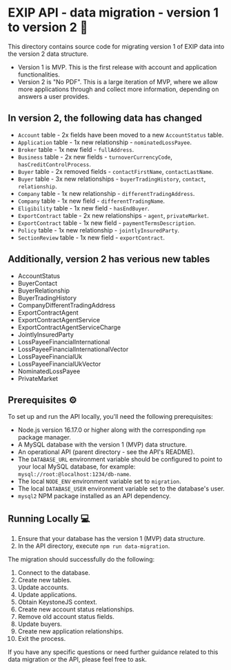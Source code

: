 # EXIP API - data migration - version 1 to version 2 :file_folder:

This directory contains source code for migrating version 1 of EXIP data into the version 2 data structure.

- Version 1 is MVP. This is the first release with account and application functionalities.
- Version 2 is "No PDF". This is a large iteration of MVP, where we allow more applications through and collect more information, depending on answers a user provides.

## In version 2, the following data has changed

- `Account` table - 2x fields have been moved to a new `AccountStatus` table.
- `Application` table - 1x new relationship - `nominatedLossPayee`.
- `Broker` table - 1x new field - `fullAddress`.
- `Business` table - 2x new fields - `turnoverCurrencyCode`, `hasCreditControlProcess`.
- `Buyer` table - 2x removed fields - `contactFirstName`, `contactLastName`.
- `Buyer` table - 3x new relationships - `buyerTradingHistory`, `contact`, `relationship`.
- `Company` table - 1x new relationship - `differentTradingAddress`.
- `Company` table - 1x new field - `differentTradingName`.
- `Eligibility` table - 1x new field - `hasEndBuyer`.
- `ExportContract` table - 2x new relationships - `agent`, `privateMarket`.
- `ExportContract` table - 1x new field - `paymentTermsDescription`.
- `Policy` table - 1x new relationship - `jointlyInsuredParty`.
- `SectionReview` table - 1x new field - `exportContract`.

## Additionally, version 2 has verious new tables

- AccountStatus
- BuyerContact
- BuyerRelationship
- BuyerTradingHistory
- CompanyDifferentTradingAddress
- ExportContractAgent
- ExportContractAgentService
- ExportContractAgentServiceCharge
- JointlyInsuredParty
- LossPayeeFinancialInternational
- LossPayeeFinancialInternationalVector
- LossPayeeFinancialUk
- LossPayeeFinancialUkVector
- NominatedLossPayee
- PrivateMarket

## Prerequisites :gear:

To set up and run the API locally, you'll need the following prerequisites:

- Node.js version 16.17.0 or higher along with the corresponding `npm` package manager.
- A MySQL database with the version 1 (MVP) data structure.
- An operational API (parent directory - see the API's README).
- The `DATABASE_URL` environment variable should be configured to point to your local MySQL database, for example: `mysql://root:@localhost:1234/db-name`.
- The local `NODE_ENV` environment variable set to `migration`.
- The local `DATABASE_USER` environment variable set to the database's user.
- `mysql2` NPM package installed as an API dependency.

## Running Locally :computer:

1. Ensure that your database has the version 1 (MVP) data structure.
2. In the API directory, execute `npm run data-migration`.

The migration should successfully do the following:

1. Connect to the database.
2. Create new tables.
3. Update accounts.
4. Update applications.
5. Obtain KeystoneJS context.
6. Create new account status relationships.
7. Remove old account status fields.
8. Update buyers.
9. Create new application relationships.
10. Exit the process.

If you have any specific questions or need further guidance related to this data migration or the API, please feel free to ask.
